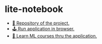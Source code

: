 # lite-notebook

- [📁 Repository of the project.](https://github.com/devmule/lite-notebook)
- [🕹️ Run application in browser.](https://devmule.github.io/lite-notebook/index.html)
- [📖 Learn ML courses thru the application.](https://devmule.github.io)

